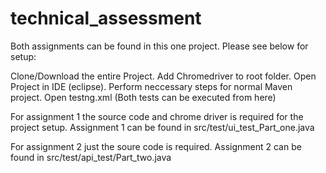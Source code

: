 # technical_assessment
Both assignments can be found in this one project. Please see below for setup:

Clone/Download the entire Project.
Add Chromedriver to root folder.
Open Project in IDE (eclipse).
Perform neccessary steps for normal Maven project.
Open testng.xml (Both tests can be executed from here)

For assignment 1 the source code and chrome driver is required for the project setup.
Assignment 1 can be found in src/test/ui_test_Part_one.java 

For assignment 2 just the soure code is required.
Assignment 2 can be found in src/test/api_test/Part_two.java 


